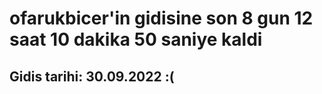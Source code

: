 # ofarukbicer'in gidisine son 8 gun 12 saat 10 dakika 50 saniye kaldi

## Gidis tarihi: 30.09.2022 :(